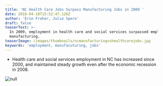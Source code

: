 ```yaml
---
title: 'NC Health Care Jobs Surpass Manufacturing Jobs in 2009 '
date: 2018-04-10T15:52:47.126Z
author: 'Erin Fraher, Julie Spero'
draft: false
teaserText: >-
  In 2009, employment in health care and social services surpassed employment in
  manufacturing.
teaserImage: /images/thumbnails/ncmanufacturingvshealthcarejobs.jpg
keywords: 'employment, manufacuturing, jobs'
---
```


* Health care and social services employment in NC has increased since 2000, and maintained steady growth even after the economic recession in 2008.

![null](/images/posts/ncmanufacturingvshealthcarejobs.jpg)
